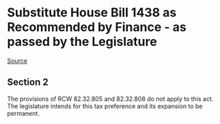 # Substitute House Bill 1438 as Recommended by Finance - as passed by the Legislature

[Source](http://lawfilesext.leg.wa.gov/biennium/2021-22/Xml/Bills/House%20Passed%20Legislature/1438-S.PL.xml)
## Section 2
The provisions of RCW 82.32.805 and 82.32.808 do not apply to this act. The legislature intends for this tax preference and its expansion to be permanent.
